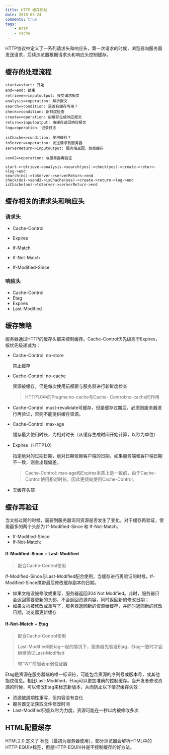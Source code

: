```yaml
---
title: HTTP 缓存机制
date: 2018-03-24
comments: true
tags: 
	- HTTP
	- cache
---
```


HTTP协议中定义了一系列请求头和响应头，第一次请求的时候，浏览器向服务器发送请求，后续浏览器根据请求头和响应头控制缓存。

<!--more-->

## 缓存的处理流程

```flow
start=>start: 开始
end=>end: 结束
retrieve=>inputoutput: 接受请求报文
analysis=>operation: 解析报文
search=>condition: 是否有缓存可用？
check=>condition: 新鲜度检查
create=>operation: 由缓存生成响应报文
return=>inputoutput: 由缓存返回响应报文
log=>operation: 记录日志

isChache=>condition: 使用缓存？
toServer=>operation: 发送请求到服务器
serverReturn=>inputoutput: 服务端返回，协商缓存

send2=>operation: 与服务器再验证

start->retrieve->analysis->search(yes)->check(yes)->create->return->log->end
search(no)->toServer->serverReturn->end
check(no)->send2->isChache(yes)->create->return->log->end
isChache(no)->toServer->serverReturn->end

```





## 缓存相关的请求头和响应头
### 请求头
* Cache-Control

* Expires

* If-Match

* If-Not-Match

* If-Modified-Since



### 响应头
* Cache-Control
* Etag
* Expires
* Last-Modified


## 缓存策略

服务器通过HTTP的缓存头部来控制缓存。Cache-Control优先级高于Expires，按优先级递减为：

* Cache-Control: no-store

  禁止缓存

* Cache-Control: no-cache

  资源被缓存，但是每次使用前都要与服务器进行新鲜度检查
  > HTTP1.0中的Pragma:no-cache与Cache- Control:no-cache同作用

* Cache-Control: must-revalidate
  ​可缓存，但是缓存过期后，必须到服务器进行再验证，否则不能提供缓存资源。

* Cache-Control: max-age

  缓存最大使用时长，为相对时长（从缓存生成时间开始计算，以秒为单位）

* Expires（HTTP1.0）

  指定绝对的过期日期，绝对日期依赖客户端的日期，如果服务端和客户端日期不一致，则会出现偏差。

  > Cache-Control: max-age和Expires本质上是一致的，由于Cache-Control使用相对时长，因此更倾向使用Cache-Control。

* 无缓存头部






## 缓存再验证

当文档过期的时候，需要到服务器询问资源是否发生了变化。对于缓存再验证，使用最多的两个头部为 If-Modified-Since 和 If-Not-Match。
* If-Modified-Since: <date>
* If-Not-Match: <tags>


#### If-Modified-Since + Last-Modified

> 配合Cache-Control使用

If-Modified-Since与Last-Modified配合使用，当缓存进行再验证的时候，If-Modified-Since携带最后修改缓存副本的日期。
* 如果文档没被修改或重写，服务器返回304 Not Modified。此时，服务器只会返回需要更新的头部，不会返回资源内容，同时返回新的修改日期；
* 如果文档被修改或重写了，服务器返回新的资源给缓存，并同时返回新的修改日期，浏览器更新缓存




#### If-Not-Match + Etag

> 配合Cache-Control使用
>
> Last-Modified和Etag一起的情况下，服务器先验证Etag，Etag一致时才会继续验证Last-Modified
>
> 带"W/"前缀表示弱验证器

Etag是资源在服务器端的唯一标识符，可能包含资源的序列号或版本号，或其他指纹信息。相比Last-Modified，Etag可以更加准确的控制缓存。当开发者修改资源的时候，可以修改Etag来标志新版本，从而防止以下情况缓存失效：

* 资源被周期性重写，但内容没有变化
* 服务器无法获取文件修改时间
* Last-Modified只能以秒为力度，资源可能在一秒以内被修改多次

## HTML配置缓存
HTML2.0 定义了 <META HTTP-EQUIV>标签（最初为服务器使用），部分浏览器会解析HTML中的HTTP-EQUIV标签，但是HTTP-EQUIV并是不控制缓存的好方法。







